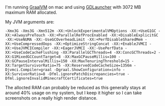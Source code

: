 I'm running [GraalVM](https://www.graalvm.org/) on mac and using [GDLauncher](https://gdevs.io/) with 3072 MB maximum RAM allocated.

My JVM arguments are:

`-Xmx3G -Xms3G -Xmn512m -XX:+UnlockExperimentalVMOptions -XX:+UseG1GC -XX:+AlwaysPreTouch -XX:+ParallelRefProcEnabled -XX:+DisableExplicitGC -XX:+UseNUMA -XX:-UseGCOverheadLimit -XX:+PerfDisableSharedMem -XX:+UseCompressedOops -XX:+OptimizeStringConcat -XX:+EnableJVMCI -XX:+UseJVMCICompiler -XX:+EagerJVMCI -XX:-UsePerfData -XX:+UseCodeCacheFlushing -XX:ParallelGCThreads=4 -XX:ConcGCThreads=2 -XX:G1MixedGCCountTarget=8 -XX:MaxGCPauseMillis=100 -XX:GCPauseIntervalMillis=150 -XX:MaxTenuringThreshold=15 -XX:TargetSurvivorRatio=75 -XX:ReservedCodeCacheSize=1356m -Djvmci.Compiler=graal -Dgraal.ShowConfiguration=info -XX:SurvivorRatio=8 -Dfml.ignorePatchDiscrepancies=true -Dfml.ignoreInvalidMinecraftCertificates=true`

The allocted RAM can probably be reduced as this generally stays at around 40% usage on my system, but I keep it higher so I can take screenshots on a really high render distance.
